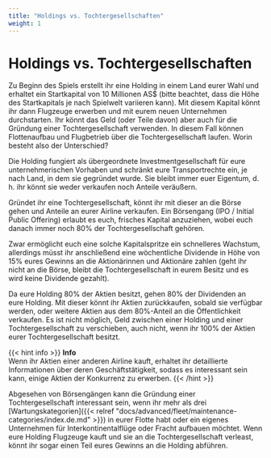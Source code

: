 ```yaml
---
title: "Holdings vs. Tochtergesellschaften"
weight: 1
---
```


# Holdings vs. Tochtergesellschaften

Zu Beginn des Spiels erstellt ihr eine Holding in einem Land eurer Wahl und erhaltet ein Startkapital von 10 Millionen AS$ (bitte beachtet, dass die Höhe des Startkapitals je nach Spielwelt variieren kann). Mit diesem Kapital könnt ihr dann Flugzeuge erwerben und mit eurem neuen Unternehmen durchstarten. Ihr könnt das Geld (oder Teile davon) aber auch für die Gründung einer Tochtergesellschaft verwenden. In diesem Fall können Flottenaufbau und Flugbetrieb über die Tochtergesellschaft laufen. Worin besteht also der Unterschied?

Die Holding fungiert als übergeordnete Investmentgesellschaft für eure unternehmerischen Vorhaben und schränkt eure Transportrechte ein, je nach Land, in dem sie gegründet wurde. Sie bleibt immer euer Eigentum, d. h. ihr könnt sie weder verkaufen noch Anteile veräußern.

Gründet ihr eine Tochtergesellschaft, könnt ihr mit dieser an die Börse gehen und Anteile an eurer Airline verkaufen. Ein Börsengang (IPO / Initial Public Offering) erlaubt es euch, frisches Kapital anzuziehen, wobei euch danach immer noch 80% der Tochtergesellschaft gehören.

Zwar ermöglicht euch eine solche Kapitalspritze ein schnelleres Wachstum, allerdings müsst ihr anschließend eine wöchentliche Dividende in Höhe von 15% eures Gewinns an die Aktionärinnen und Aktionäre zahlen (geht ihr nicht an die Börse, bleibt die Tochtergesellschaft in eurem Besitz und es wird keine Dividende gezahlt).

Da eure Holding 80% der Aktien besitzt, gehen 80% der Dividenden an eure Holding. Mit dieser könnt ihr Aktien zurückkaufen, sobald sie verfügbar werden, oder weitere Aktien aus dem 80%-Anteil an die Öffentlichkeit verkaufen. Es ist nicht möglich, Geld zwischen einer Holding und einer Tochtergesellschaft zu verschieben, auch nicht, wenn ihr 100% der Aktien eurer Tochtergesellschaft besitzt.

{{< hint info >}}
**Info**  
Wenn ihr Aktien einer anderen Airline kauft, erhaltet ihr detaillierte Informationen über deren Geschäftstätigkeit, sodass es interessant sein kann, einige Aktien der Konkurrenz zu erwerben.
{{< /hint >}}

Abgesehen von Börsengängen kann die Gründung einer Tochtergesellschaft interessant sein, wenn ihr mehr als drei [Wartungskategorien]({{< relref "docs/advanced/fleet/maintenance-categories/index.de.md" >}}) in eurer Flotte habt oder ein eigenes Unternehmen für Interkontinentalflüge oder Fracht aufbauen möchtet. Wenn eure Holding Flugzeuge kauft und sie an die Tochtergesellschaft verleast, könnt ihr sogar einen Teil eures Gewinns an die Holding abführen.
